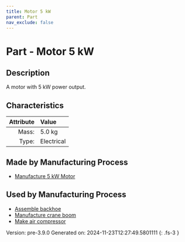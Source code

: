 ```yaml
---
title: Motor 5 kW
parent: Part
nav_exclude: false
---
```

# Part - Motor 5 kW

## Description
A motor with 5 kW power output.

## Characteristics

| Attribute      | Value |
|--------:|:------|
|Mass:|5.0 kg|
|Type:|Electrical|

## Made by Manufacturing Process

- [Manufacture 5 kW Motor](../process/manufacture-5-kw-motor.html)

## Used by Manufacturing Process

- [Assemble backhoe](../process/assemble-backhoe.html)
- [Manufacture crane boom](../process/manufacture-crane-boom.html)
- [Make air compressor](../process/make-air-compressor.html)


Version: pre-3.9.0 Generated on: 2024-11-23T12:27:49.5801111
{: .fs-3 }

